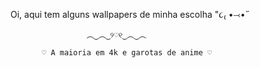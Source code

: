   Oi, aqui tem alguns wallpapers de minha escolha "૮₍ •⤙•˶

                     ︵‿︵‿୨♡୧‿︵‿︵
                     
           ♡ A maioria em 4k e garotas de anime ♡ 
           
